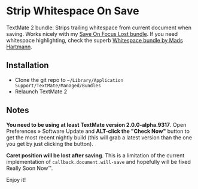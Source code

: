 # Strip Whitespace On Save

TextMate 2 bundle: Strips trailing whitespace from current document when saving. Works nicely with my [Save On Focus Lost bundle](https://github.com/bomberstudios/Save-On-Focus-Lost.tmbundle). If you need whitespace highlighting, check the superb [Whitespace bundle by Mads Hartmann](http://mads379.github.com/posts/whitespace-tmbundle).

## Installation

- Clone the git repo to  `~/Library/Application Support/TextMate/Managed/Bundles`
- Relaunch TextMate 2

## Notes

**You need to be using at least TextMate version 2.0.0-alpha.9317**. Open Preferences » Software Update and **ALT-click the "Check Now"** button to get the most recent nightly build (this will grab a latest version than the one you get by just clicking the button).

**Caret position will be lost after saving**. This is a limitation of the current implementation of `callback.document.will-save` and hopefully will be fixed Really Soon Now™.

Enjoy it!

